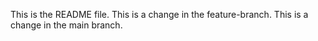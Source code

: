 This is the README file.
This is a change in the feature-branch.
This is a change in the main branch.